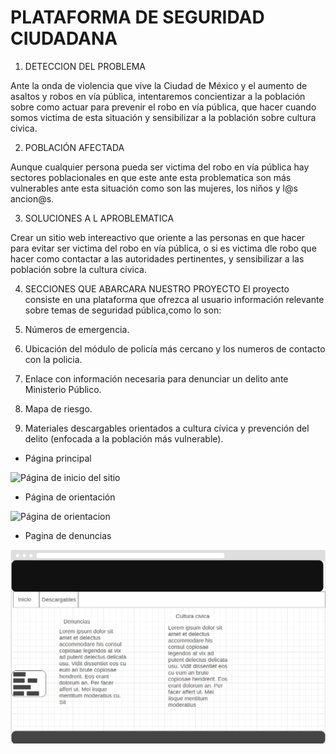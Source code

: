 # **PLATAFORMA DE SEGURIDAD CIUDADANA**

1. DETECCION DEL PROBLEMA 

  Ante la onda de violencia que vive la Ciudad de México y el aumento de asaltos y robos en vía pública, intentaremos 
 concientizar a la población sobre como actuar para prevenir el robo en vía pública, que hacer cuando somos victima de 
 esta situación y sensibilizar a la población sobre cultura civica.

2. POBLACIÓN AFECTADA 

  Aunque cualquier persona pueda ser victima del robo en vía pública hay sectores poblacionales en que este ante esta 
problematica son más vulnerables ante esta situación como son las mujeres, los niños y l@s ancion@s.


3. SOLUCIONES A L APROBLEMATICA 

  Crear un sitio web intereactivo que oriente a las personas en que hacer para evitar ser victima del robo en vía pública,
o si es victima dle robo que hacer como contactar a las autoridades pertinentes, y sensibilizar a las población sobre la cultura
civica.


4. SECCIONES QUE ABARCARA NUESTRO PROYECTO 
El proyecto consiste en una plataforma que ofrezca al usuario información relevante sobre temas de seguridad pública,como lo son:

1. Números de emergencia.
2. Ubicación del módulo de policía más cercano y los numeros de contacto con la policia.
3. Enlace con información necesaria para denunciar un delito ante Ministerio Público.
4. Mapa de riesgo.
5. Materiales descargables orientados a cultura cívica y prevención del delito (enfocada a la población más vulnerable).

* Página principal

![Página de inicio del sitio](images/wireframes/index.png)

* Página de orientación 

![Página de orientacion](images/wireframes/orientación.png)

* Pagina de denuncias

![Página de denuncias](images/wireframes/denunciascultura.png)
